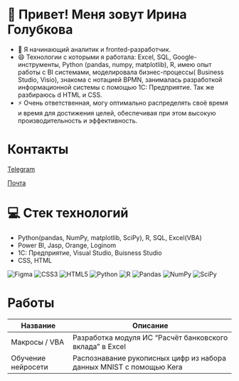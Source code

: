 # 👋 Привет! Меня зовут Ирина Голубкова
- 👀 Я начинающий аналитик и fronted-разработчик. 
- 😄 Технологии с которыми я работала: Excel, SQL, Google-инструменты, Python (pandas, numpy, matplotlib), R, имею опыт работы с BI системами, моделировала бизнес-процессы( Business Studio, Visio), знакома с нотацией BPMN, занималась разработкой информационной системы с помощью 1С: Предприятие. Так же разбираюсь d HTML и CSS. 
- ⚡ Очень ответственная, могу оптимально распределять своё время и время для достижения целей, обеспечивая при этом высокую производительность и эффективность.

# Контакты
<a href="https://t.me/ggolubkovaa">Telegram</a>

<a href="mailto:golubkova_irina123@mail.ru">Почта</a>
# 💻 Стек технологий
- Python(pandas, NumPy, matplotlib, SciPy), R, SQL, Excel(VBA)
- Power BI, Jasp, Orange, Loginom
- 1С: Предприятие, Visual Studio, Buisness Studio 
- CSS, HTML
  
![Figma](https://img.shields.io/badge/figma-%23F24E1E.svg?style=for-the-badge&logo=figma&logoColor=white)
![CSS3](https://img.shields.io/badge/css3-%231572B6.svg?style=for-the-badge&logo=css3&logoColor=white)
![HTML5](https://img.shields.io/badge/html5-%23E34F26.svg?style=for-the-badge&logo=html5&logoColor=white)
![Python](https://img.shields.io/badge/python-3670A0?style=for-the-badge&logo=python&logoColor=ffdd54)
![R](https://img.shields.io/badge/r-%23276DC3.svg?style=for-the-badge&logo=r&logoColor=white)
![Pandas](https://img.shields.io/badge/pandas-%23150458.svg?style=for-the-badge&logo=pandas&logoColor=white)
![NumPy](https://img.shields.io/badge/numpy-%23013243.svg?style=for-the-badge&logo=numpy&logoColor=white)
![SciPy](https://img.shields.io/badge/SciPy-%230C55A5.svg?style=for-the-badge&logo=scipy&logoColor=%white)

# Работы
| Название  | Описание | 
| ------------- | ------------- |
| Макросы / VBA  | Разработка модуля ИС “Расчёт банковского вклада” в Excel | 
| Обучение нейросети  | Распознавание рукописных цифр из набора данных MNIST с помощью Kera  |

